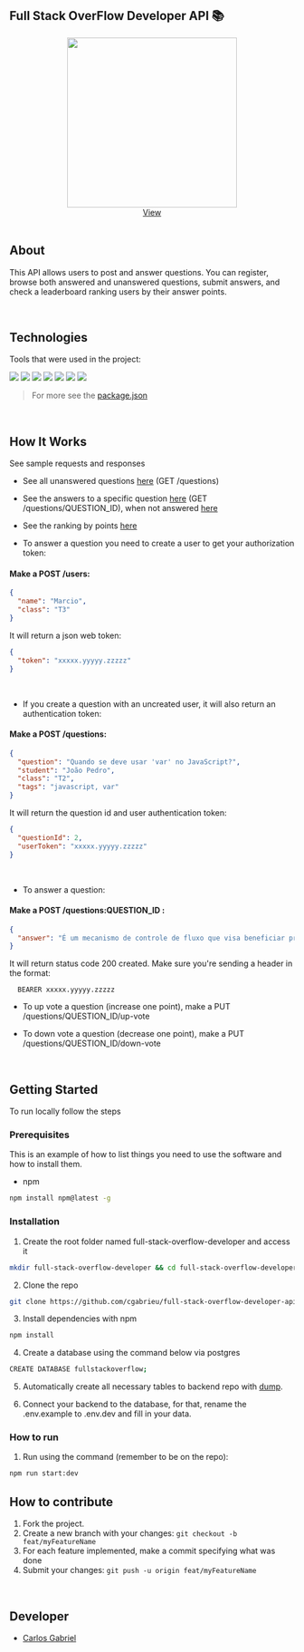 ## Full Stack OverFlow Developer API 📚

<div align="center">
  <a href="https://fsoverflow.herokuapp.com/questions/1">
    <img src="https://user-images.githubusercontent.com/25062334/145907261-8d752d09-2cbd-49cd-b11e-7b1f23d439bd.png" width="300px">
  </a>
    <br />
    <a href="https://fsoverflow.herokuapp.com/questions/1">View</a>
    <br />
</div>
  
<br/>

## About

This API allows users to post and answer questions. You can register, browse both answered and unanswered questions, submit answers, and check a leaderboard ranking users by their answer points.
    
<br/>

## Technologies

Tools that were used in the project:
<p>
  <img src='https://img.shields.io/badge/Typescript-000000?style=for-the-badge&logo=typescript'>
  <img src='https://img.shields.io/badge/Node.js-000000?style=for-the-badge&logo=nodedotjs'>
  <img src='https://img.shields.io/badge/Express.js-000000?style=for-the-badge&logo=express'>
  <img src='https://img.shields.io/badge/PostgreSQL-000000?style=for-the-badge&logo=postgresql'>
  <img src='https://img.shields.io/badge/eslint-000000?style=for-the-badge&logo=eslint&logoColor=472fb9'>
  <img src='https://img.shields.io/badge/npm-000000?style=for-the-badge&logo=npm'>
  <img src='https://img.shields.io/badge/Heroku-000000?style=for-the-badge&logo=heroku&logoColor=410093'>
</p>

> For more see the [package.json](https://github.com/cgabrieu/full-stack-overflow-developer-api/blob/main/package.json)

<br/>

## How It Works

See sample requests and responses

- See all unanswered questions [here](https://fsoverflow.herokuapp.com/questions) (GET /questions)

- See the answers to a specific question [here](https://fsoverflow.herokuapp.com/questions/1) (GET /questions/QUESTION_ID), when not answered [here](https://fsoverflow.herokuapp.com/questions/3)

- See the ranking by points [here](https://fsoverflow.herokuapp.com/ranking)

- To answer a question you need to create a user to get your authorization token:
#### Make a POST /users:
```json
{
  "name": "Marcio",
  "class": "T3" 
}
```
It will return a json web token:
```json
{
  "token": "xxxxx.yyyyy.zzzzz"
}
```

<br/>

- If you create a question with an uncreated user, it will also return an authentication token:
#### Make a POST /questions:
```json
{
  "question": "Quando se deve usar 'var' no JavaScript?",
  "student": "João Pedro",
  "class": "T2",
  "tags": "javascript, var"
}
```
It will return the question id and user authentication token:
```json
{
  "questionId": 2,
  "userToken": "xxxxx.yyyyy.zzzzz"
}
```

<br/>

- To answer a question:
#### Make a POST /questions:QUESTION_ID :
```json
{
  "answer": "É um mecanismo de controle de fluxo que visa beneficiar processos assíncronos." 
}
```
It will return status code 200 created. Make sure you're sending a header in the format:
```
  BEARER xxxxx.yyyyy.zzzzz
```

- To up vote a question (increase one point), make a PUT /questions/QUESTION_ID/up-vote

- To down vote a question (decrease one point), make a PUT /questions/QUESTION_ID/down-vote

<br/>

## Getting Started

To run locally follow the steps

### Prerequisites

This is an example of how to list things you need to use the software and how to install them.
* npm
```sh
npm install npm@latest -g
```

### Installation

1. Create the root folder named full-stack-overflow-developer and access it
```sh
mkdir full-stack-overflow-developer && cd full-stack-overflow-developer
```
2. Clone the repo
```sh
git clone https://github.com/cgabrieu/full-stack-overflow-developer-api.git
```
3. Install dependencies with npm
```sh
npm install
```
4. Create a database using the command below via postgres
```sh
CREATE DATABASE fullstackoverflow;
```
5. Automatically create all necessary tables to backend repo with <a href="https://github.com/cgabrieu/full-stack-overflow-developer-api/blob/main/dump.sql">dump</a>. 

8. Connect your backend to the database, for that, rename the .env.example to .env.dev and fill in your data.

### How to run

1. Run using the command (remember to be on the repo): 
```sh
npm run start:dev
```

## How to contribute

1. Fork the project.
2. Create a new branch with your changes: `git checkout -b feat/myFeatureName`
3. For each feature implemented, make a commit specifying what was done
4. Submit your changes: `git push -u origin feat/myFeatureName`


<br/>

## Developer

* [Carlos Gabriel](https://github.com/cgabrieu)


